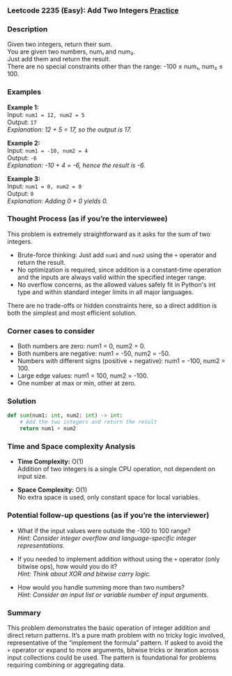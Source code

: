 ### Leetcode 2235 (Easy): Add Two Integers [Practice](https://leetcode.com/problems/add-two-integers)

### Description  
Given two integers, return their sum.  
You are given two numbers, num₁ and num₂.  
Just add them and return the result.  
There are no special constraints other than the range: -100 ≤ num₁, num₂ ≤ 100.  

### Examples  

**Example 1:**  
Input: `num1 = 12, num2 = 5`  
Output: `17`  
*Explanation: 12 + 5 = 17, so the output is 17.*

**Example 2:**  
Input: `num1 = -10, num2 = 4`  
Output: `-6`  
*Explanation: -10 + 4 = -6, hence the result is -6.*

**Example 3:**  
Input: `num1 = 0, num2 = 0`  
Output: `0`  
*Explanation: Adding 0 + 0 yields 0.*

### Thought Process (as if you’re the interviewee)  
This problem is extremely straightforward as it asks for the sum of two integers.  
- Brute-force thinking: Just add `num1` and `num2` using the `+` operator and return the result.
- No optimization is required, since addition is a constant-time operation and the inputs are always valid within the specified integer range.
- No overflow concerns, as the allowed values safely fit in Python's int type and within standard integer limits in all major languages.

There are no trade-offs or hidden constraints here, so a direct addition is both the simplest and most efficient solution.

### Corner cases to consider  
- Both numbers are zero: num1 = 0, num2 = 0.
- Both numbers are negative: num1 = -50, num2 = -50.
- Numbers with different signs (positive + negative): num1 = -100, num2 = 100.
- Large edge values: num1 = 100, num2 = -100.
- One number at max or min, other at zero.

### Solution

```python
def sum(num1: int, num2: int) -> int:
    # Add the two integers and return the result
    return num1 + num2
```

### Time and Space complexity Analysis  

- **Time Complexity:** O(1)  
  Addition of two integers is a single CPU operation, not dependent on input size.

- **Space Complexity:** O(1)  
  No extra space is used, only constant space for local variables.

### Potential follow-up questions (as if you’re the interviewer)  

- What if the input values were outside the -100 to 100 range?  
  *Hint: Consider integer overflow and language-specific integer representations.*

- If you needed to implement addition without using the `+` operator (only bitwise ops), how would you do it?  
  *Hint: Think about XOR and bitwise carry logic.*

- How would you handle summing more than two numbers?  
  *Hint: Consider an input list or variable number of input arguments.*

### Summary
This problem demonstrates the basic operation of integer addition and direct return patterns. It’s a pure math problem with no tricky logic involved, representative of the “implement the formula” pattern. If asked to avoid the `+` operator or expand to more arguments, bitwise tricks or iteration across input collections could be used. The pattern is foundational for problems requiring combining or aggregating data.